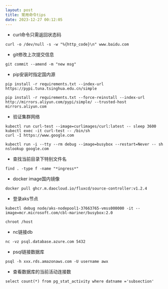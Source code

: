 ```yaml
---
layout: post
title: 常用命令tips
date: 2023-12-27 00:12:05
---
```


- curl命令只需返回状态码

```
curl -o /dev/null -s -w "%{http_code}\n" www.baidu.com
```

- git修改上次提交信息

```
git commit --amend -m "new msg"
```

- pip安装时指定国内源

```
pip install -r requirements.txt --index-url https://pypi.tuna.tsinghua.edu.cn/simple

pip install -r requirements.txt --force-reinstall --index-url http://mirrors.aliyun.com/pypi/simple/ --trusted-host mirrors.aliyun.com
```

- 验证集群网络

```
kubectl run curl-test --image=curlimages/curl:latest -- sleep 3600
kubectl exec -it curl-test -- /bin/sh
curl -I https://www.google.com

kubectl run -i --tty --rm debug --image=busybox --restart=Never -- sh
nslookup google.com
```

- 查找当前目录下特别文件名

```
find . -type f -name "*ingress*"
```

- docker image国内镜像

```
docker pull ghcr.m.daocloud.io/fluxcd/source-controller:v1.2.4
```

- 登录aks节点

```
kubectl debug node/aks-nodepool1-37663765-vmss000000 -it --image=mcr.microsoft.com/cbl-mariner/busybox:2.0

chroot /host
```

- nc链接db

```
nc -vz psql.database.azure.com 5432
```

- psql链接数据库

```
psql -h xxx.rds.amazonaws.com -U username awx
```

- 查看数据库的当前活动连接数

```
select count(*) from pg_stat_activity where datname ='subsection'
```
